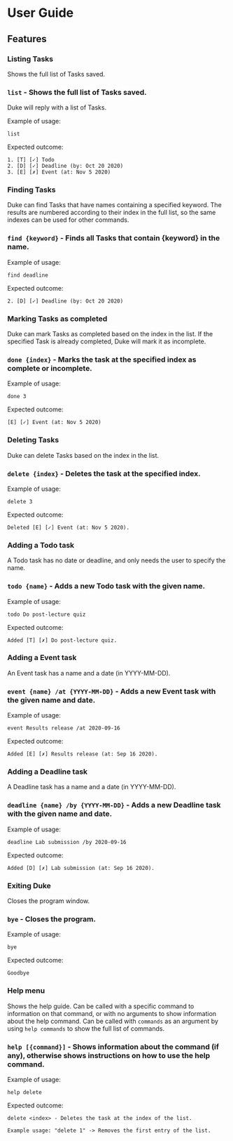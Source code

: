 # User Guide

## Features 

### Listing Tasks
Shows the full list of Tasks saved.

### `list` - Shows the full list of Tasks saved.  

Duke will reply with a list of Tasks. 

Example of usage: 

`list`

Expected outcome:

```
1. [T] [✓] Todo
2. [D] [✓] Deadline (by: Oct 20 2020)
3. [E] [✗] Event (at: Nov 5 2020)
```

### Finding Tasks
Duke can find Tasks that have names containing a specified keyword. 
The results are numbered according to their index in the full list, so the same indexes can be used for other commands. 

### `find {keyword}` - Finds all Tasks that contain {keyword} in the name.

Example of usage:
 
`find deadline`

Expected outcome:

```
2. [D] [✓] Deadline (by: Oct 20 2020)
```

### Marking Tasks as completed
Duke can mark Tasks as completed based on the index in the list.
If the specified Task is already completed, Duke will mark it as incomplete. 

### `done {index}` - Marks the task at the specified index as complete or incomplete.

Example of usage:

`done 3`

Expected outcome:

```[E] [✓] Event (at: Nov 5 2020)```

### Deleting Tasks
Duke can delete Tasks based on the index in the list.

### `delete {index}` - Deletes the task at the specified index.

Example of usage:

`delete 3`

Expected outcome:

```Deleted [E] [✓] Event (at: Nov 5 2020).```

### Adding a Todo task
A Todo task has no date or deadline, and only needs the user to specify the name. 

### `todo {name}` - Adds a new Todo task with the given name. 

Example of usage:

`todo Do post-lecture quiz`

Expected outcome:

```Added [T] [✗] Do post-lecture quiz.```

### Adding a Event task
An Event task has a name and a date (in YYYY-MM-DD).

### `event {name} /at {YYYY-MM-DD}` - Adds a new Event task with the given name and date.

Example of usage:

`event Results release /at 2020-09-16`

Expected outcome:

```Added [E] [✗] Results release (at: Sep 16 2020).```

### Adding a Deadline task
A Deadline task has a name and a date (in YYYY-MM-DD).

### `deadline {name} /by {YYYY-MM-DD}` - Adds a new Deadline task with the given name and date.

Example of usage:

`deadline Lab submission /by 2020-09-16`

Expected outcome:

```Added [D] [✗] Lab submission (at: Sep 16 2020).```


### Exiting Duke
Closes the program window. 

### `bye` - Closes the program. 

Example of usage:

`bye`

Expected outcome:

```Goodbye```

### Help menu
Shows the help guide. Can be called with a specific command to information on that command, or with no arguments to
 show information about the help command. 
Can be called with `commands` as an argument by using `help commands` to show the full list of commands. 

### `help [{command}]` - Shows information about the command (if any), otherwise shows instructions on how to use the help command.  

Example of usage: 

```help delete```


Expected outcome:
```
delete <index> - Deletes the task at the index of the list.
   
Example usage: "delete 1" -> Removes the first entry of the list. 
```